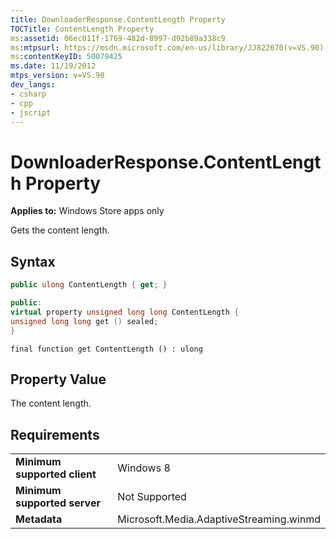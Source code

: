 ```yaml
---
title: DownloaderResponse.ContentLength Property
TOCTitle: ContentLength Property
ms:assetid: 06ec011f-1769-482d-8997-d92b89a338c9
ms:mtpsurl: https://msdn.microsoft.com/en-us/library/JJ822670(v=VS.90)
ms:contentKeyID: 50079425
ms.date: 11/19/2012
mtps_version: v=VS.90
dev_langs:
- csharp
- cpp
- jscript
---
```


# DownloaderResponse.ContentLength Property

**Applies to:** Windows Store apps only

Gets the content length.

## Syntax

```csharp
public ulong ContentLength { get; }
```

```cpp
public:
virtual property unsigned long long ContentLength {
unsigned long long get () sealed;
}
```

```jscript
final function get ContentLength () : ulong
```

## Property Value

The content length.

## Requirements

|||
|--- |--- |
|**Minimum supported client**|Windows 8|
|**Minimum supported server**|Not Supported|
|**Metadata**|Microsoft.Media.AdaptiveStreaming.winmd|

